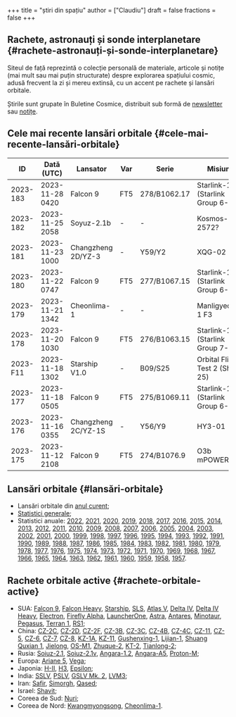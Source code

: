 +++
title = "știri din spațiu"
author = ["Claudiu"]
draft = false
fractions = false
+++

## Rachete, astronauți și sonde interplanetare {#rachete-astronauți-și-sonde-interplanetare}

Siteul de față reprezintă o colecție personală de materiale, articole și notițe (mai mult sau mai puțin structurate) despre explorarea spațiului cosmic, adusă frecvent la zi și mereu extinsă, cu un accent pe rachete și lansări orbitale.

Știrile sunt grupate în Buletine Cosmice, distribuit sub formă de [newsletter](https://buletin.parsec.ro/) sau [notițe](https://buletin.parsec.ro/notes).


## Cele mai recente lansări orbitale {#cele-mai-recente-lansări-orbitale}

| ID       | Dată (UTC)      | Lansator            | Var | Serie        | Misiune                            | Centru       | TR | R |
|----------|-----------------|---------------------|-----|--------------|------------------------------------|--------------|----|---|
| 2023-183 | 2023-11-28 0420 | Falcon 9            | FT5 | 278/B1062.17 | Starlink-126 (Starlink Group 6-30) | CC LC40      | US | S |
| 2023-182 | 2023-11-25 2058 | Soyuz-2.1b          | -   | -            | Kosmos-2572?                       | GIK-1 LC43/4 | RU | S |
| 2023-181 | 2023-11-23 1000 | Changzheng 2D/YZ-3  | -   | Y59/Y2       | XQG-02                             | XSC          | CN | S |
| 2023-180 | 2023-11-22 0747 | Falcon 9            | FT5 | 277/B1067.15 | Starlink-125 (Starlink Group 6-29) | CC LC40      | US | S |
| 2023-179 | 2023-11-21 1342 | Cheonlima-1         | -   | -            | Manligyeong-1 F3                   | SOHAE LC2    | KP | S |
| 2023-178 | 2023-11-20 1030 | Falcon 9            | FT5 | 276/B1063.15 | Starlink-124 (Starlink Group 7-7)  | VSFBS SLC4E  | US | S |
| 2023-F11 | 2023-11-18 1302 | Starship V1.0       | -   | B09/S25      | Orbital Flight Test 2 (Ship 25)    | STB OLP1     | US | F |
| 2023-177 | 2023-11-18 0505 | Falcon 9            | FT5 | 275/B1069.11 | Starlink-123 (Starlink Group 6-28) | CC LC40      | US | S |
| 2023-176 | 2023-11-16 0355 | Changzheng 2C/YZ-1S | -   | Y56/Y9       | HY3-01                             | JQ LC43/94   | CN | S |
| 2023-175 | 2023-11-12 2108 | Falcon 9            | FT5 | 274/B1076.9  | O3b mPOWER 5/6                     | CC LC40      | US | S |


## Lansări orbitale {#lansări-orbitale}

-   Lansări orbitale din [anul curent](/y/2023);
-   [Statistici generale](/y/total);
-   Statistici anuale: [2022](/y/2022), [2021](/y/2021), [2020](/y/2020), [2019](/y/2019), [2018](/y/2018), [2017](/y/2017), [2016](/y/2016), [2015](/y/2015), [2014](/y/2014), [2013](/y/2013), [2012](/y/2012), [2011](/y/2011), [2010](/y/2010), [2009](/y/2009), [2008](/y/2008), [2007](/y/2007), [2006](/y/2006), [2005](/y/2005), [2004](/y/2004), [2003](/y/2003), [2002](/y/2002), [2001](/y/2001), [2000](/y/2000), [1999](/y/1999), [1998](/y/1998), [1997](/y/1997), [1996](/y/1996), [1995](/y/1995), [1994](/y/1994), [1993](/y/1993), [1992](/y/1992), [1991](/y/1991), [1990](/y/1990), [1989](/y/1989), [1988](/y/1988), [1987](/y/1987), [1986](/y/1986), [1985](/y/1985), [1984](/y/1984), [1983](/y/1983), [1982](/y/1982), [1981](/y/1981), [1980](/y/1980), [1979](/y/1979), [1978](/y/1978), [1977](/y/1977), [1976](/y/1976), [1975](/y/1975), [1974](/y/1974), [1973](/y/1973), [1972](/y/1972), [1971](/y/1971), [1970](/y/1970), [1969](/y/1969), [1968](/y/1968), [1967](/y/1967), [1966](/y/1966), [1965](/y/1965), [1964](/y/1964), [1963](/y/1963), [1962](/y/1962), [1961](/y/1961), [1960](/y/1960), [1959](/y/1959), [1958](/y/1958), [1957](/y/1957).


## Rachete orbitale active {#rachete-orbitale-active}

-   SUA: [Falcon 9](/r/falcon9), [Falcon Heavy](/r/falconh), [Starship](/r/starship), [SLS](/r/sls), [Atlas V](/r/atlasv), [Delta IV](/r/delta4), [Delta IV Heavy](/r/delta4h), [Electron](/r/electron), [Firefly Alpha](/r/fireflya), [LauncherOne](/r/launcherone), [Astra](/r/astrarocket), [Antares](/r/antares), [Minotaur](/r/minotaur), [Pegasus](/r/pegasus), [Terran 1](/r/terran1), [RS1](/r/rs1);
-   China: [CZ-2C](/r/cz2c), [CZ-2D](/r/cz2d), [CZ-2F](/r/cz2f), [CZ-3B](/r/cz3b), [CZ-3C](/r/cz3c), [CZ-4B](/r/cz4b), [CZ-4C](/r/cz4c), [CZ-11](/r/cz11), [CZ-5](/r/cz5), [CZ-6](/r/cz6), [CZ-7](/r/cz7), [CZ-8](/r/cz8), [KZ-1A](/r/kz1a), [KZ-11](/r/kz11), [Gushenxing-1](/r/gushenxing1), [Lijian-1](/r/lijian1), [Shuang Quxian 1](/r/shuangquxian), [Jielong](/r/jielong), [OS-M1](/r/osm1), [Zhuque-2](/r/zhuque2), [KT-2](/r/kt2), [Tianlong-2](/r/tianlong2);
-   Rusia: [Soiuz-2.1](/r/soyuz21), [Soiuz-2.1v](/r/soyuz21v), [Angara-1.2](/r/angara12), [Angara-A5](/r/angaraa5), [Proton-M](/r/protonm);
-   Europa: [Ariane 5](/r/ariane5), [Vega](/r/vega);
-   Japonia: [H-II](/r/hii), [H3](/r/h3), [Epsilon](/r/epsilon);
-   India: [SSLV](/r/sslv), [PSLV](/r/pslv), [GSLV Mk. 2](/r/gslvmk2), [LVM3](/r/lvm3);
-   Iran: [Safir](/r/safir), [Simorgh](/r/simorgh), [Qased](/r/qased);
-   Israel: [Shavit](/r/shavit);
-   Coreea de Sud: [Nuri](/r/nuri);
-   Coreea de Nord: [Kwangmyongsong](/r/kwangmyongsong), [Cheonlima-1](/r/cheonlima1).
